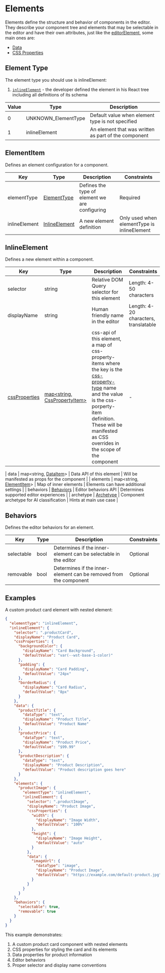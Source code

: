 # Elements

Elements define the structure and behavior of components in the editor. They describe your component tree and elements that may be selectable in the editor and have their own attributes, just like the [editorElement](editorElement.md), some main ones are:

- [Data](data.md)
- [CSS Properties](css-properties.md)

## Element Type

The element type you should use is inlineElement:

1. [`inlineElement`](#inlineelement) - the developer defined the element in his React tree including all definitions of its schema

| Value | Type                | Description                                          |
| ----- | ------------------- | ---------------------------------------------------- |
| 0     | UNKNOWN_ElementType | Default value when element type is not specified     |
| 1     | inlineElement       | An element that was written as part of the component |

## ElementItem

Defines an element configuration for a component.

| Key           | Type                             | Description                                    | Constraints                                 |
| ------------- | -------------------------------- | ---------------------------------------------- | ------------------------------------------- |
| elementType   | [ElementType](#element-type)     | Defines the type of element we are configuring | Required                                    |
| inlineElement | [InlineElement](#inline-element) | A new element definition                       | Only used when elementType is inlineElement |

## InlineElement

Defines a new element within a component.

| Key                                | Type                                                                | Description                                                                                                                                                                                                                                                         | Constraints                           |
| ---------------------------------- | ------------------------------------------------------------------- | ------------------------------------------------------------------------------------------------------------------------------------------------------------------------------------------------------------------------------------------------------------------- | ------------------------------------- |
| selector                           | string                                                              | Relative DOM Query selector for this element                                                                                                                                                                                                                        | Length: 4-50 characters               |
| displayName                        | string                                                              | Human friendly name in the editor                                                                                                                                                                                                                                   | Length: 4-20 characters, translatable |
| [cssProperties](css-properties.md) | [map<string, CssPropertyItem>](css-properties.md#css-property-item) | css-api of this element, a map of css-property-items where the key is the [css-property-type](css-properties.md#css-property-types) name and the value is the css-porperty-item definition. These will be manifested as CSS overrides in the scope of the component | -                                     |

| data | map<string, [DataItem](data.md)> | Data API of this element | Will be manifested as props for the component |
| elements | map<string, [ElementItem](#elementitem)> | Map of inner elements | Elements can have additional settings |
| behaviors | [Behaviors](#behaviors) | Editor behaviors API | Determines supported editor experiences |
| archetype | [Archetype](editorElement.md#archetype) | Component archetype for AI classification | Hints at main use case |

## Behaviors

Defines the editor behaviors for an element.

| Key        | Type | Description                                                       | Constraints |
| ---------- | ---- | ----------------------------------------------------------------- | ----------- |
| selectable | bool | Determines if the inner-element can be selectable in the editor   | Optional    |
| removable  | bool | Determines if the inner-element can be removed from the component | Optional    |

## Examples

A custom product card element with nested element:

```json
{
  "elementType": "inlineElement",
  "inlineElement": {
    "selector": ".productCard",
    "displayName": "Product Card",
    "cssProperties": {
      "backgroundColor": {
        "displayName": "Card Background",
        "defaultValue": "var(--wst-base-1-color)"
      },
      "padding": {
        "displayName": "Card Padding",
        "defaultValue": "24px"
      },
      "borderRadius": {
        "displayName": "Card Radius",
        "defaultValue": "8px"
      }
    },
    "data": {
      "productTitle": {
        "dataType": "text",
        "displayName": "Product Title",
        "defaultValue": "Product Name"
      },
      "productPrice": {
        "dataType": "text",
        "displayName": "Product Price",
        "defaultValue": "$99.99"
      },
      "productDescription": {
        "dataType": "text",
        "displayName": "Product Description",
        "defaultValue": "Product description goes here"
      }
    },
    "elements": {
      "productImage": {
        "elementType": "inlineElement",
        "inlineElement": {
          "selector": ".productImage",
          "displayName": "Product Image",
          "cssProperties": {
            "width": {
              "displayName": "Image Width",
              "defaultValue": "100%"
            },
            "height": {
              "displayName": "Image Height",
              "defaultValue": "auto"
            }
          },
          "data": {
            "imageUrl": {
              "dataType": "image",
              "displayName": "Product Image",
              "defaultValue": "https://example.com/default-product.jpg"
            }
          }
        }
      }
    },
    "behaviors": {
      "selectable": true,
      "removable": true
    }
  }
}
```

This example demonstrates:

1. A custom product card component with nested elements
2. CSS properties for styling the card and its elements
3. Data properties for product information
4. Editor behaviors
5. Proper selector and display name conventions
